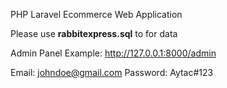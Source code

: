 PHP Laravel Ecommerce Web Application

Please use **rabbitexpress.sql** to for data

Admin Panel Example: http://127.0.0.1:8000/admin

Email: johndoe@gmail.com 
Password: Aytac#123
